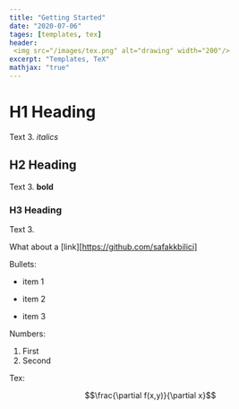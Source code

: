 ```yaml
---
title: "Getting Started"
date: "2020-07-06"
tages: [templates, tex]
header:
 <img src="/images/tex.png" alt="drawing" width="200"/>
excerpt: "Templates, TeX"
mathjax: "true"
---
```

# H1 Heading

Text 3. *italics*

## H2 Heading

Text 3. **bold**

### H3 Heading

Text 3.

What about a [link][https://github.com/safakkbilici]

Bullets:

* item 1
+ item 2
- item 3

Numbers:

1. First
2. Second

Tex:

$$\frac{\partial f(x,y)}{\partial x}$$
